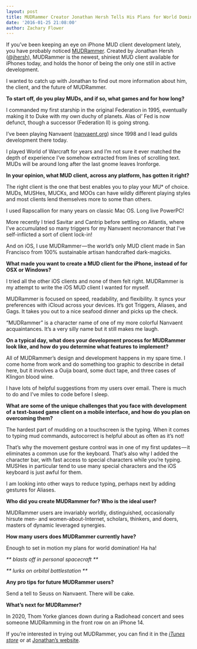 ```yaml
---
layout: post
title: MUDRammer Creator Jonathan Hersh Tells His Plans for World Domination
date: '2016-01-25 21:08:00'
author: Zachary Flower
---
```


If you’ve been keeping an eye on iPhone MUD client development lately, you have probably noticed [MUDRammer](http://splinesoft.net/mudrammer/). Created by Jonathan Hersh ([@jhersh](http://twitter.com/jhersh)), MUDRammer is the newest, shiniest MUD client available for iPhones today, and holds the honor of being the only one still in active development.

I wanted to catch up with Jonathan to find out more information about him, the client, and the future of MUDRammer.

**To start off, do you play MUDs, and if so, what games and for how long?**

I commanded my first starship in the original Federation in 1995, eventually making it to Duke with my own duchy of planets. Alas ol’ Fed is now defunct, though a successor (Federation II) is going strong.

I’ve been playing Nanvaent ([nanvaent.org](http://nanvaent.org/)) since 1998 and I lead guilds development there today.

I played World of Warcraft for years and I’m not sure it ever matched the depth of experience I’ve somehow extracted from lines of scrolling text. MUDs will be around long after the last gnome leaves Ironforge.

**In your opinion, what MUD client, across any platform, has gotten it right?**

The right client is the one that best enables you to play your MU\* of choice. MUDs, MUSHes, MUCKs, and MOOs can have wildly different playing styles and most clients lend themselves more to some than others.

I used Rapscallion for many years on classic Mac OS. Long live PowerPC!

More recently I tried Savitar and Cantrip before settling on Atlantis, where I’ve accumulated so many triggers for my Nanvaent necromancer that I’ve self-inflicted a sort of client lock-in!

And on iOS, I use MUDRammer — the world’s only MUD client made in San Francisco from 100% sustainable artisan handcrafted dark-magicks.

**What made you want to create a MUD client for the iPhone, instead of for OSX or Windows?**

I tried all the other iOS clients and none of them felt right. MUDRammer is my attempt to write the iOS MUD client I wanted for myself.

MUDRammer is focused on speed, readability, and flexibility. It syncs your preferences with iCloud across your devices. It’s got Triggers, Aliases, and Gags. It takes you out to a nice seafood dinner and picks up the check.

“MUDRammer” is a character name of one of my more colorful Nanvaent acquaintances. It’s a very silly name but it still makes me laugh.

**On a typical day, what does your development process for MUDRammer look like, and how do you determine what features to implement?**

All of MUDRammer’s design and development happens in my spare time. I come home from work and do something too graphic to describe in detail here, but it involves a Ouija board, some duct tape, and three cases of Klingon blood wine.

I have lots of helpful suggestions from my users over email. There is much to do and I’ve miles to code before I sleep.

**What are some of the unique challenges that you face with development of a text-based game client on a mobile interface, and how do you plan on overcoming them?**

The hardest part of mudding on a touchscreen is the typing. When it comes to typing mud commands, autocorrect is helpful about as often as it’s not!

That’s why the movement gesture control was in one of my first updates — it eliminates a common use for the keyboard. That’s also why I added the character bar, with fast access to special characters while you’re typing. MUSHes in particular tend to use many special characters and the iOS keyboard is just awful for them.

I am looking into other ways to reduce typing, perhaps next by adding gestures for Aliases.

**Who did you create MUDRammer for? Who is the ideal user?**

MUDRammer users are invariably worldly, distinguished, occasionally hirsute men- and women-about-Internet, scholars, thinkers, and doers, masters of dynamic leveraged synergies.

**How many users does MUDRammer currently have?**

Enough to set in motion my plans for world domination! Ha ha!

_\*\* blasts off in personal spacecraft \*\*_

_\*\* lurks on orbital battlestation \*\*_

**Any pro tips for future MUDRammer users?**

Send a tell to Seuss on Nanvaent. There will be cake.

**What’s next for MUDRammer?**

In 2020, Thom Yorke glances down during a Radiohead concert and sees someone MUDRamming in the front row on an iPhone 14.

If you’re interested in trying out MUDRammer, you can find it in the [_iTunes store_](https://itunes.apple.com/us/app/mudrammer-a-modern-mud-client/id597157072?mt=8) or at [Jonathan’s website](http://splinesoft.net/mudrammer/).


